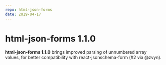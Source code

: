 ```yaml
---
repo: html-json-forms
date: 2019-04-17
---
```


# html-json-forms 1.1.0

**html-json-forms 1.1.0** brings improved parsing of unnumbered array values, for better compatibility with react-jsonschema-form (#2 via @zvyn).
